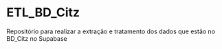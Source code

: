 # ETL_BD_Citz
Repositório para realizar a extração e tratamento dos dados que estão no BD_Citz no Supabase
